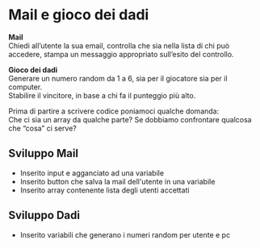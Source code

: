 Mail e gioco dei dadi
===
**Mail**  
Chiedi all’utente la sua email,
controlla che sia nella lista di chi può accedere,
stampa un messaggio appropriato sull’esito del controllo.

**Gioco dei dadi**  
Generare un numero random da 1 a 6, sia per il giocatore sia per il computer.  
Stabilire il vincitore, in base a chi fa il punteggio più alto.  

Prima di partire a scrivere codice poniamoci qualche domanda:  
Che ci sia un array da qualche parte?
Se dobbiamo confrontare qualcosa che “cosa” ci serve?


## Sviluppo Mail

- Inserito input e agganciato ad una variabile
- Inserito button che salva la mail dell'utente in una variabile
- Inserito array contenente lista degli utenti accettati


## Sviluppo Dadi

- Inserito variabili che generano i numeri random per utente e pc
